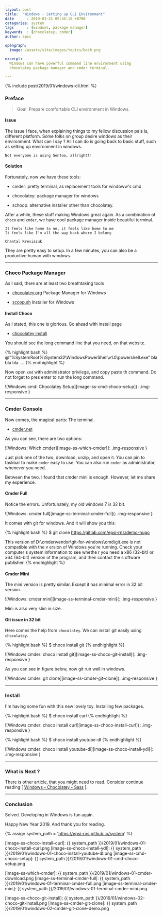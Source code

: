 ```yaml
---
layout: post
title:  "Windows - Setting up CLI Environment"
date      : 2019-01-21 09:45:15 +0700
categories: system
tags      : [windows, package manager]
keywords  : [chocolatey, cmder]
author: epsi

opengraph:
  image: /assets/site/images/topics/bash.png

excerpt:
  Windows can have powerful command line environment using
  chocolatey package manager and cmder terminal.

---
```


{% include post/2019/01/windows-cli.html %}

### Preface

> Goal: Prepare comfortable CLI environment in Windows.

#### Issue

The issue I face, when explaining things
to my fellow discussion pals is, different platform.
Some folks on group desire windows as their environment.
What can I say ? All I can do is going back to basic stuff,
such as setting up environment in windows.

	Not everyone is using Gentoo, allright!!

#### Solution

Fortunately, now we have these tools:

*	cmder: pretty terminal, as replacement tools for windoww's cmd.

*	chocolatey: package manager for windows

*	schoop: alternative installer other than chocolatey.

After a while, these stuff making Windows great again.
As a combination of <code>choco</code> and <code>cmder</code>,
we have cool package manager inside beautiful terminal.

	It feels like home to me, it feels like home to me
	It feels like I'm all the way back where I belong
	
	Chantal Kreviazuk

They are pretty easy to setup.
In a few minutes, you can also be a productive human with windows.

-- -- --

### Choco Package Manager

As I said, there are at least two breathtaking tools

*	[chocolatey.org](https://chocolatey.org/) Package Manager for Windows

*	[scoop.sh](https://scoop.sh/) Installer for Windows

#### Install Choco

As I stated, this one is glorious.
Go ahead with install page

*	[chocolatey install](https://chocolatey.org/install)

You should see the long command line that you need, on that website.

{% highlight bash %}
@"%SystemRoot%\System32\WindowsPowerShell\v1.0\powershell.exe" bla bla bla ....
{% endhighlight %}

Now open <code>cmd</code> with administrator privilege,
and copy paste th command. Do not forget to pres enter to run the long command.

![Windows cmd: Chocolatey Setup][image-ss-cmd-choco-setup]{: .img-responsive }

-- -- --

### Cmder Console

Now comes, the magical parts: The terminal.

*	[cmder.net](http://cmder.net/)

As you can see, there are two options:

![Windows: Which cmder][image-ss-which-cmder]{: .img-responsive }

Just pick one of the two, download, unzip, and open it.
You can pin to taskbar to make <code>cmder</code> easy to use.
You can also run <code>cmder</code> as administrator, whenever you need.

Between the two.
I found that cmder mini is enough.
However, let me share my experience.

#### Cmder Full

Notice the errors.
Unfortunately, my old windows 7 is 32 bit.

![Windows: cmder full][image-ss-terminal-cmder-full]{: .img-responsive }

It comes with git for windows.
And it will show you this:

{% highlight bash %}
$ git clone https://gitlab.com/epsi-rns/demo-hugo

This version of D:\cmder\vendor\git-for-windows\cmd\git.exe is not compatible with the v
ersion of Windows you're running. Check your computer's system information to see whethe
r you need a x86 (32-bit) or x64 (64-bit) version of the program, and then contact the s
oftware publisher.
{% endhighlight %}

#### Cmder Mini

The mini version is pretty similar.
Except it has minimal error in 32 bit version.

![Windows: cmder mini][image-ss-terminal-cmder-mini]{: .img-responsive }

Mini is also very slim in size.

#### Git issue in 32 bit

Here comes the help from <code>chocolatey</code>.
We can install git easily using <code>chocolatey</code>.

{% highlight bash %}
$ choco install git
{% endhighlight %}

![Windows cmder: choco install git][image-ss-choco-git-install]{: .img-responsive }

As you can see in figure below, now git run well in windows.

![Windows cmder: git clone][image-ss-cmder-git-clone]{: .img-responsive }

-- -- --

### Install

I'm having some fun with this new lovely toy.
Installing few packages.

{% highlight bash %}
$ choco install curl
{% endhighlight %}

![Windows cmder: choco install curl][image-ss-choco-install-curl]{: .img-responsive }

{% highlight bash %}
$ choco install youtube-dl
{% endhighlight %}

![Windows cmder: choco install youtube-dl][image-ss-choco-install-ydl]{: .img-responsive }

-- -- --

### What is Next ?

There is other article, that you might need to read.
Consider continue reading [ [Windows - Chocolatey - Sass][local-whats-next] ].

-- -- --

### Conclusion

Solved.
Developing in Windows is fun again.

Happy New Year 2019.
And thank you for reading.

[//]: <> ( -- -- -- links below -- -- -- )

{% assign system_path = 'https://epsi-rns.github.io/system' %}

[local-whats-next]:         https://epsi-rns.gitlab.io/frontend/2019/01/23/windows-choco-sass/

[image-ss-choco-install-curl]:     {{ system_path }}/2019/01/windows-01-choco-install-curl.png
[image-ss-choco-install-ydl]:      {{ system_path }}/2019/01/windows-01-choco-install-youtube-dl.png
[image-ss-cmd-choco-setup]:        {{ system_path }}/2019/01/windows-01-cmd-choco-setup.png

[image-ss-which-cmder]:            {{ system_path }}/2019/01/windows-01-cmder-download.png
[image-ss-terminal-cmder-full]:    {{ system_path }}/2019/01/windows-01-terminal-cmder-full.png
[image-ss-terminal-cmder-mini]:    {{ system_path }}/2019/01/windows-01-terminal-cmder-mini.png

[image-ss-choco-git-install]:      {{ system_path }}/2019/01/windows-02-choco-git-install.png
[image-ss-cmder-git-clone]:        {{ system_path }}/2019/01/windows-02-cmder-git-clone-demo.png
